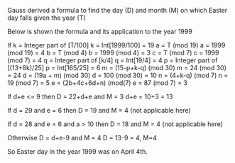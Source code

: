 Gauss derived a formula to find the day (D) and month (M) on which
Easter day falls given the year (T)

Below is shown the formula and its application to the year 1999

If   k = Integer part of [T/100]            k = Int[1999/100] = 19
     a = T (mod 19)                         a = 1999 (mod 19) = 4
     b = T (mod 4)                          b = 1999 (mod 4) = 3
     c = T (mod 7)                          c = 1999 (mod 7) = 4
     q = Integer part of [k/4]              q = Int[19/4] = 4
     p = Integer part of [(13+8k)/25]       p = Int[165/25] = 6
     m = (15-p+k-q) (mod 30)                m = 24 (mod 30) = 24
     d = (19a + m) (mod 30)                 d = 100 (mod 30) = 10
     n = (4+k-q) (mod 7)                    n = 19 (mod 7) = 5
     e = (2b+4c+6d+n) (mod(7)               e = 87 (mod 7) = 3

If  d+e <= 9  then  D = 22+d+e and M = 3    d+e = 10+3 = 13

If  d = 29 and e = 6
              then  D = 19 and  M = 4       (not applicable here)

If  d = 28 and e = 6 and a > 10
              then  D = 18 and  M = 4       (not applicable here)

Otherwise  D = d+e-9  and  M = 4            D = 13-9 = 4,  M=4

So Easter day in the year 1999 was on April 4th.
